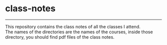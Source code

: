 # class-notes
---
This repository contains the class notes of all the classes I attend.  
The names of the directories are the names of the courses, inside those directory, you should find pdf files of the class notes.
